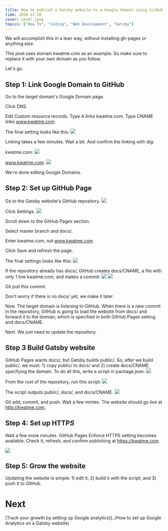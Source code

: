 ```yaml
---
title: How to publish a Gatsby website to a Google domain using GitHub Pages
time: 2020-12-28
cover: cover.jpeg
topics: ["How To", "Coding", "Web Development", "Gatsby"]
---
```


We will accomplish this in a lean way, without installing gh-pages or anything else.

This post uses domain kwatme.com as an example.
So make sure to replace it with your own domain as you follow.

Let's go.

## Step 1: Link Google Domain to GitHub

Go to the target domain's Google Domain page.

Click DNS.

Edit Custom resource records.
Type A links kwatme.com.
Type CNAME links www.kwatme.com.

The final setting looks like this:
![](image/1.png)

Linking takes a few minutes.
Wait a bit.
And confirm the linking with dig:

kwatme.com:
![](image/2.png)

www.kwatme.com:
![](image/3.png)

We're done editing Google Domains.

## Step 2: Set up GitHub Page

Go to the Gatsby website's GitHub repository.
![](image/4.png)

Click Settings.
![](image/5.png)

Scroll down to the GitHub Pages section.

Select master branch and docs/.

Enter kwatme.com, not www.kwatme.com.

Click Save and refresh the page.

The final settings looks like this:
![](image/6.png)

If the repository already has docs/, GitHub creates docs/CNAME, a file with only 1 line kwatme.com, and makes a commit:
![](image/7.png)
![](image/8.png)

Git pull this commit.

Don't worry if there is no docs/ yet; we make it later.

Now.
The target domain is listening to GitHub.
When there is a new commit in the repository, GitHub is going to load the website from docs/ and forward it to the domian, which is specified in both GitHub Pages setting and docs/CNAME.

Next.
We just need to update the repository.

## Step 3 Build Gatsby website

GitHub Pages wants docs/, but Gatsby builds public/.
So, after we build public/, we must: 1) copy public/ to docs/ and 2) create docs/CNAME specifying the domain.
To do all this, write a script in package.json:
![](image/9.png)

From the root of the repository, run this script:
![](image/10.png)

The script outputs public/, docs/, and docs/CNAME.
![](image/11.png)

Git add, commit, and push.
Wait a few mintes.
The website should go live at http://kwatme.com.

## Step 4: Set up HTTP*S*

Wait a few more minutes.
GitHub Pages Enforce HTTPS setting becomes available.
Check it, refresh, and confirm publishing at https://kwatme.com.

![](image/12.png)

## Step 5: Grow the website

Updating the website is simple: 1) edit it; 2) build it with the script; and 3) push it to GitHub.

# Next

[Track your growth by setting up Google analytics](../How to set up Google Analytics on a Gatsby website)
